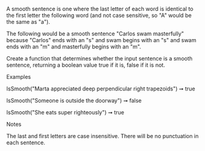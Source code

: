 A smooth sentence is one where the last letter of each word is identical to the first letter the following word (and not case sensitive, so "A" would be the same as "a").

The following would be a smooth sentence "Carlos swam masterfully" because "Carlos" ends with an "s" and swam begins with an "s" and swam ends with an "m" and masterfully begins with an "m".

Create a function that determines whether the input sentence is a smooth sentence, returning a boolean value true if it is, false if it is not.

Examples

IsSmooth("Marta appreciated deep perpendicular right trapezoids") ➞ true

IsSmooth("Someone is outside the doorway") ➞ false

IsSmooth("She eats super righteously") ➞ true

Notes

The last and first letters are case insensitive.
There will be no punctuation in each sentence.